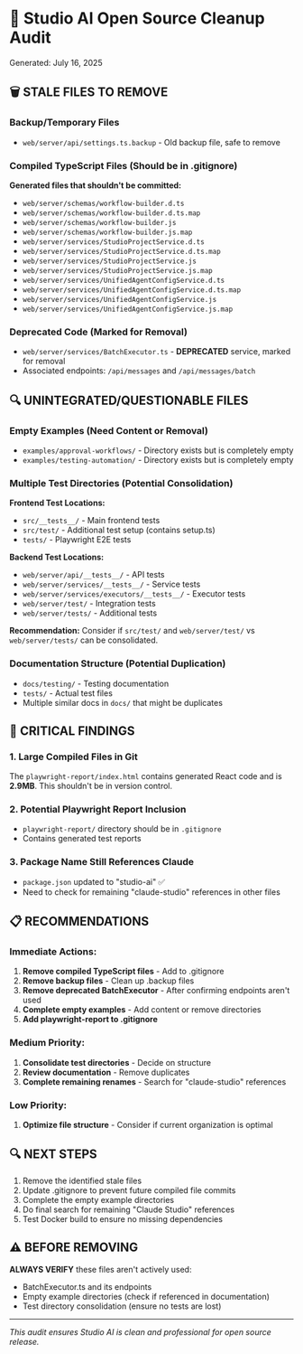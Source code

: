 # 🧹 Studio AI Open Source Cleanup Audit

Generated: July 16, 2025

## 🗑️ STALE FILES TO REMOVE

### Backup/Temporary Files

- `web/server/api/settings.ts.backup` - Old backup file, safe to remove

### Compiled TypeScript Files (Should be in .gitignore)

**Generated files that shouldn't be committed:**

- `web/server/schemas/workflow-builder.d.ts`
- `web/server/schemas/workflow-builder.d.ts.map`
- `web/server/schemas/workflow-builder.js`
- `web/server/schemas/workflow-builder.js.map`
- `web/server/services/StudioProjectService.d.ts`
- `web/server/services/StudioProjectService.d.ts.map`
- `web/server/services/StudioProjectService.js`
- `web/server/services/StudioProjectService.js.map`
- `web/server/services/UnifiedAgentConfigService.d.ts`
- `web/server/services/UnifiedAgentConfigService.d.ts.map`
- `web/server/services/UnifiedAgentConfigService.js`
- `web/server/services/UnifiedAgentConfigService.js.map`

### Deprecated Code (Marked for Removal)

- `web/server/services/BatchExecutor.ts` - **DEPRECATED** service, marked for removal
- Associated endpoints: `/api/messages` and `/api/messages/batch`

## 🔍 UNINTEGRATED/QUESTIONABLE FILES

### Empty Examples (Need Content or Removal)

- `examples/approval-workflows/` - Directory exists but is completely empty
- `examples/testing-automation/` - Directory exists but is completely empty

### Multiple Test Directories (Potential Consolidation)

**Frontend Test Locations:**

- `src/__tests__/` - Main frontend tests
- `src/test/` - Additional test setup (contains setup.ts)
- `tests/` - Playwright E2E tests

**Backend Test Locations:**

- `web/server/api/__tests__/` - API tests
- `web/server/services/__tests__/` - Service tests
- `web/server/services/executors/__tests__/` - Executor tests
- `web/server/test/` - Integration tests
- `web/server/tests/` - Additional tests

**Recommendation:** Consider if `src/test/` and `web/server/test/` vs `web/server/tests/` can be consolidated.

### Documentation Structure (Potential Duplication)

- `docs/testing/` - Testing documentation
- `tests/` - Actual test files
- Multiple similar docs in `docs/` that might be duplicates

## 🚨 CRITICAL FINDINGS

### 1. Large Compiled Files in Git

The `playwright-report/index.html` contains generated React code and is **2.9MB**. This shouldn't be in version control.

### 2. Potential Playwright Report Inclusion

- `playwright-report/` directory should be in `.gitignore`
- Contains generated test reports

### 3. Package Name Still References Claude

- `package.json` updated to "studio-ai" ✅
- Need to check for remaining "claude-studio" references in other files

## 📋 RECOMMENDATIONS

### Immediate Actions:

1. **Remove compiled TypeScript files** - Add to .gitignore
2. **Remove backup files** - Clean up .backup files
3. **Remove deprecated BatchExecutor** - After confirming endpoints aren't used
4. **Complete empty examples** - Add content or remove directories
5. **Add playwright-report to .gitignore**

### Medium Priority:

1. **Consolidate test directories** - Decide on structure
2. **Review documentation** - Remove duplicates
3. **Complete remaining renames** - Search for "claude-studio" references

### Low Priority:

1. **Optimize file structure** - Consider if current organization is optimal

## 🔍 NEXT STEPS

1. Remove the identified stale files
2. Update .gitignore to prevent future compiled file commits
3. Complete the empty example directories
4. Do final search for remaining "Claude Studio" references
5. Test Docker build to ensure no missing dependencies

## ⚠️ BEFORE REMOVING

**ALWAYS VERIFY** these files aren't actively used:

- BatchExecutor.ts and its endpoints
- Empty example directories (check if referenced in documentation)
- Test directory consolidation (ensure no tests are lost)

---

_This audit ensures Studio AI is clean and professional for open source release._
